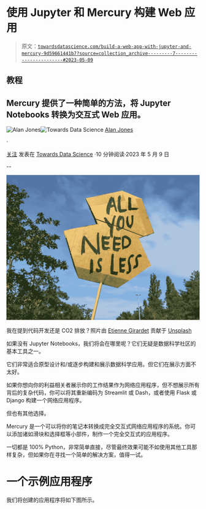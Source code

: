 # 使用 Jupyter 和 Mercury 构建 Web 应用

> 原文：[`towardsdatascience.com/build-a-web-app-with-jupyter-and-mercury-9d59661441b7?source=collection_archive---------7-----------------------#2023-05-09`](https://towardsdatascience.com/build-a-web-app-with-jupyter-and-mercury-9d59661441b7?source=collection_archive---------7-----------------------#2023-05-09)

## 教程

## Mercury 提供了一种简单的方法，将 Jupyter Notebooks 转换为交互式 Web 应用。

[](https://medium.com/@alan-jones?source=post_page-----9d59661441b7--------------------------------)![Alan Jones](https://medium.com/@alan-jones?source=post_page-----9d59661441b7--------------------------------)[](https://towardsdatascience.com/?source=post_page-----9d59661441b7--------------------------------)![Towards Data Science](https://towardsdatascience.com/?source=post_page-----9d59661441b7--------------------------------) [Alan Jones](https://medium.com/@alan-jones?source=post_page-----9d59661441b7--------------------------------)

·

[关注](https://medium.com/m/signin?actionUrl=https%3A%2F%2Fmedium.com%2F_%2Fsubscribe%2Fuser%2F7d3f5fb94faa&operation=register&redirect=https%3A%2F%2Ftowardsdatascience.com%2Fbuild-a-web-app-with-jupyter-and-mercury-9d59661441b7&user=Alan+Jones&userId=7d3f5fb94faa&source=post_page-7d3f5fb94faa----9d59661441b7---------------------post_header-----------) 发表在 [Towards Data Science](https://towardsdatascience.com/?source=post_page-----9d59661441b7--------------------------------) ·10 分钟阅读·2023 年 5 月 9 日[](https://medium.com/m/signin?actionUrl=https%3A%2F%2Fmedium.com%2F_%2Fvote%2Ftowards-data-science%2F9d59661441b7&operation=register&redirect=https%3A%2F%2Ftowardsdatascience.com%2Fbuild-a-web-app-with-jupyter-and-mercury-9d59661441b7&user=Alan+Jones&userId=7d3f5fb94faa&source=-----9d59661441b7---------------------clap_footer-----------)

--

[](https://medium.com/m/signin?actionUrl=https%3A%2F%2Fmedium.com%2F_%2Fbookmark%2Fp%2F9d59661441b7&operation=register&redirect=https%3A%2F%2Ftowardsdatascience.com%2Fbuild-a-web-app-with-jupyter-and-mercury-9d59661441b7&source=-----9d59661441b7---------------------bookmark_footer-----------)![](img/50813b13ceab9c877f4a450854919ac3.png)

我在提到代码开发还是 CO2 排放？照片由 [Etienne Girardet](https://unsplash.com/@etiennegirardet?utm_source=medium&utm_medium=referral) 贡献于 [Unsplash](https://unsplash.com/?utm_source=medium&utm_medium=referral)

如果没有 Jupyter Notebooks，我们将会在哪里呢？它们无疑是数据科学社区的基本工具之一。

它们非常适合原型设计和/或逐步构建和展示数据科学应用。但它们在展示方面不太好。

如果你想向你的利益相关者展示你的工作结果作为网络应用程序，但不想展示所有背后的复杂代码，你可以将其重新编码为 Streamlit 或 Dash，或者使用 Flask 或 Django 构建一个网络应用程序。

但也有其他选择。

Mercury 是一个可以将你的笔记本转换成完全交互式网络应用程序的系统。你可以添加诸如滑块和选择框等小部件，制作一个完全交互式的应用程序。

一切都是 100% Python，非常简单直接，尽管最终效果可能不如使用其他工具那样复杂，但如果你在寻找一个简单的解决方案，值得一试。

# 一个示例应用程序

我们将创建的应用程序将如下图所示。
